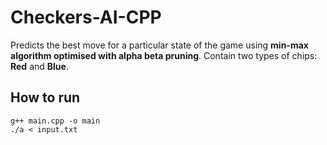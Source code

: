 # Checkers-AI-CPP


Predicts the best move for a particular state of the game using **min-max algorithm optimised with alpha beta pruning**. Contain two types of chips: **Red** 
and **Blue**.

## How to run

```
g++ main.cpp -o main
./a < input.txt
```

